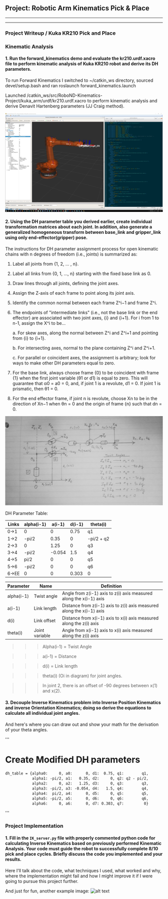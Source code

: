 ## Project: Robotic Arm Kinematics Pick & Place

---

[//]: # (Image References)

[image1]: ./misc_images/launch_kuka_urdf.jpg
[image2]: ./misc_images/denavit_hartenberg_sketch.jpg
[image3]: ./misc_images/misc2.png

---

### Project Writeup / Kuka KR210 Pick and Place

### Kinematic Analysis
#### 1. Run the forward_kinematics demo and evaluate the kr210.urdf.xacro file to perform kinematic analysis of Kuka KR210 robot and derive its DH parameters.

To run Forward Kinematics I switched to ~/catkin_ws directory, sourced devel/setup.bash and ran roslaunch forward_kinematics.launch

Launched /catkin_ws/src/RoboND-Kinematics-Project/kuka_arm/urdf/kr210.urdf.xacro to perform kinematic analysis and derive Denavit Hartenberg parameters (JJ Craig method).

![alt text][image1]

#### 2. Using the DH parameter table you derived earlier, create individual transformation matrices about each joint. In addition, also generate a generalized homogeneous transform between base_link and gripper_link using only end-effector(gripper) pose.

The instructions for DH parameter assignment process for open kinematic chains with n degrees of freedom (i.e., joints) is summarized as:

1. Label all joints from {1, 2, … , n}.
2. Label all links from {0, 1, …, n} starting with the fixed base link as 0.
3. Draw lines through all joints, defining the joint axes.
4. Assign the Z-axis of each frame to point along its joint axis.
5. Identify the common normal between each frame ​Z​^​i−1 and frame Z​^​i.

6. The endpoints of "intermediate links" (i.e., not the base link or the end effector) are associated with two joint axes, {i} and {i+1}. For i from 1 to n-1, assign the X^​i
to be...

    a. For skew axes, along the normal between Z^​i and Z​^​i+1 and pointing from {i} to {i+1}.
    
    b. For intersecting axes, normal to the plane containing ​Z^​i and Z^​i+1.
    
    c. For parallel or coincident axes, the assignment is arbitrary; look for ways to make other DH parameters equal to zero.

7. For the base link, always choose frame {0} to be coincident with frame {1} when the first joint variable (θ​1 or d1) is equal to zero. This will guarantee that α0 = a​0 = 0, and, if joint 1 is a revolute, d​1 = 0. If joint 1 is prismatic, then θ​1 = 0.

8. For the end effector frame, if joint n is revolute, choose Xn to be in the direction of X​n−1 when θ​n = 0 and the origin of frame {n} such that d​n = 0.

![alt text][image2]

DH Parameter Table:

Links | alpha(i-1) | a(i-1) | d(i-1) | theta(i)
--- | --- | --- | --- | ---
0->1 | 0 | 0 | 0.75 | q1
1->2 | -pi/2 | 0.35 | 0 | -pi/2 + q2
2->3 | 0 | 1.25 | 0 | q3
3->4 | -pi/2 | -0.054 | 1.5 | q4
4->5 | pi/2 | 0 | 0 | q5
5->6 | -pi/2 | 0 | 0 | q6
6->EE | 0 | 0 | 0.303 | 0
  
Parameter | Name | Definition   
--- | --- | ---
alpha(i-1) | Twist angle | Angle from z(i-1) axis to z(i) axis measured along the x(i-1) axis
a(i-1) | Link length | Distance from z(i-1) axis to z(i) axis measured along the x(i-1) axis
d(i) | Link offset | Distance from x(i-1) axis to x(i) axis measured along the z(i) axis
theta(i) | Joint variable | Angle from x(i-1) axis to x(i) axis measured along the z(i) axis
  
>>> Alpha(i-1) = Twist Angle

>>> a(i-1) = Distance

>>> d(i) = Link length

>>> theta(i) (Oi in diagram) for joint angles.

>>> In joint 2, there is an offset of -90 degrees between x(1) and x(2).


#### 3. Decouple Inverse Kinematics problem into Inverse Position Kinematics and inverse Orientation Kinematics; doing so derive the equations to calculate all individual joint angles.

And here's where you can draw out and show your math for the derivation of your theta angles. 

'''
# Create Modified DH parameters
	dh_table = {alpha0:     0, a0:      0, d1:  0.75, q1:        q1,
                alpha1: -pi/2, a1:   0.35, d2:     0, q2: q2 - pi/2,
                alpha2:     0, a2:   1.25, d3:     0, q3:        q3,
                alpha3: -pi/2, a3: -0.054, d4:   1.5, q4:        q4,
                alpha4:  pi/2, a4:      0, d5:     0, q5:        q5,
                alpha5: -pi/2, a5:      0, d6:     0, q6:        q6,
                alpha6:     0, a6:      0, d7: 0.303, q7:         0}
'''

### Project Implementation

#### 1. Fill in the `IK_server.py` file with properly commented python code for calculating Inverse Kinematics based on previously performed Kinematic Analysis. Your code must guide the robot to successfully complete 8/10 pick and place cycles. Briefly discuss the code you implemented and your results. 


Here I'll talk about the code, what techniques I used, what worked and why, where the implementation might fail and how I might improve it if I were going to pursue this project further.  


And just for fun, another example image:
![alt text][image3]


